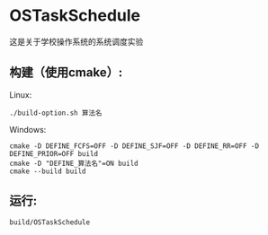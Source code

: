 # OSTaskSchedule

这是关于学校操作系统的系统调度实验

## 构建（使用cmake）:

Linux: 
```
./build-option.sh 算法名
```

Windows:
```
cmake -D DEFINE_FCFS=OFF -D DEFINE_SJF=OFF -D DEFINE_RR=OFF -D DEFINE_PRIOR=OFF build
cmake -D "DEFINE_算法名"=ON build
cmake --build build
```
## 运行:
```
build/OSTaskSchedule
```
